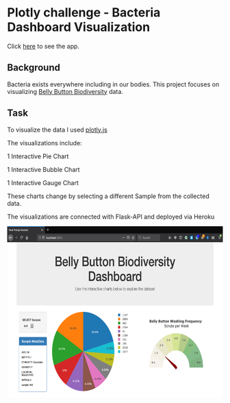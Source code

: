 # Plotly challenge - Bacteria Dashboard Visualization

Click [here](https://plotly-interactive-dashboards.herokuapp.com/) to see the app.

## Background
Bacteria exists everywhere including in our bodies. This project focuses on visualizing [Belly Button Biodiversity](http://robdunnlab.com/projects/belly-button-biodiversity/) data.


## Task
To visualize the data I used [plotly.js](https://plotly.com/javascript/)

The visualizations include:

1 Interactive Pie Chart 

1 Interactive Bubble Chart

1 Interactive Gauge Chart

These charts change by selecting a different Sample from the collected data.

The visualizations are connected with Flask-API and deployed via Heroku


<p align="center">
  <img width="660" height="400" src="https://github.com/ovinueza/Plotly-challenge/blob/master/Images/dashboard_part1.png">
</p>




